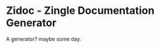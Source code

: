 Zidoc - Zingle Documentation Generator
======================================

A generator? maybe some day.

 